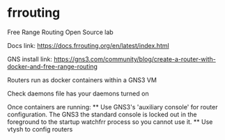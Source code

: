 # frrouting

Free Range Routing Open Source lab

Docs link: https://docs.frrouting.org/en/latest/index.html

GNS install link: https://gns3.com/community/blog/create-a-router-with-docker-and-free-range-routing

Routers run as docker containers within a GNS3 VM

Check daemons file has your daemons turned on

Once containers are running: 
** Use GNS3's 'auxiliary console' for router configuration. The GNS3 the standard console is locked out in the foreground to the startup watchfrr process so you cannot use it.
** Use vtysh to config routers
